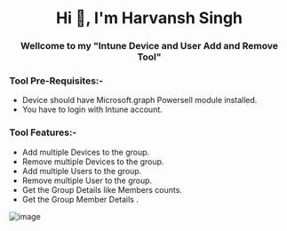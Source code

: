 <h1 align="center">Hi 👋, I'm Harvansh Singh</h1>
<h3 align="center"> Wellcome to my "Intune Device  and User Add and Remove Tool"</h3>
<h3 align="left">Tool Pre-Requisites:-</h3>

- Device should have Microsoft.graph Powersell module installed.
- You have to login with Intune account.

<h3 align="left">Tool Features:-</h3>

- Add multiple Devices to the group.
- Remove multiple Devices to the group.
- Add multiple Users to the group.
- Remove multiple User to the group.
- Get the Group Details like Members counts.
- Get the Group Member Details .
    
![image](https://github.com/user-attachments/assets/2c99bff7-e3f2-42f8-a747-630f9903b8f6)
